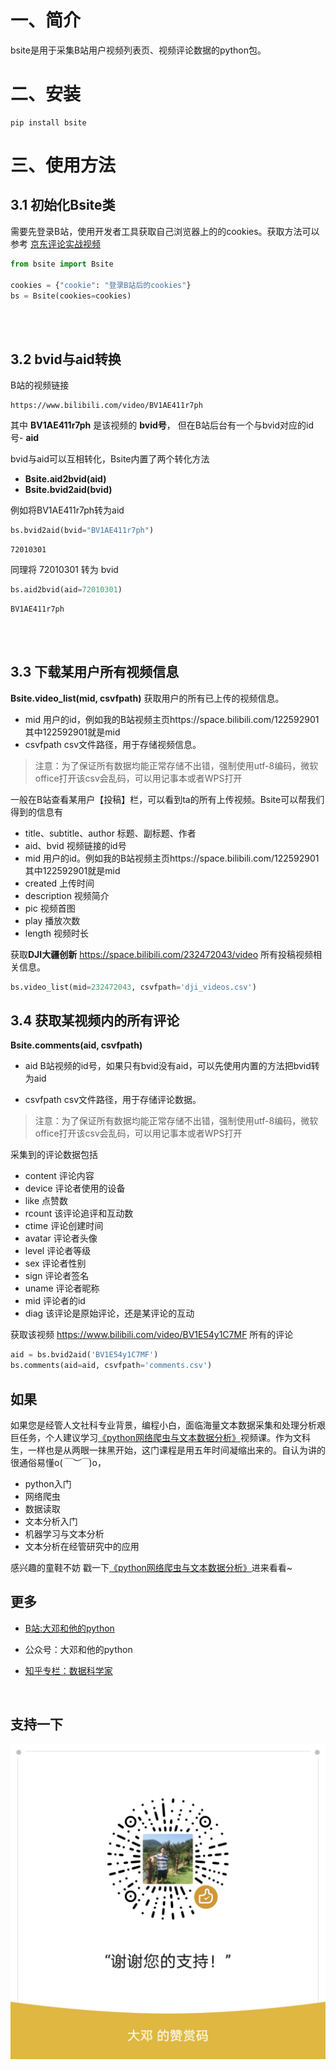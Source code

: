 # 一、简介

bsite是用于采集B站用户视频列表页、视频评论数据的python包。





# 二、安装

```
pip install bsite
```



# 三、使用方法

## 3.1 初始化Bsite类

需要先登录B站，使用开发者工具获取自己浏览器上的的cookies。获取方法可以参考 [京东评论实战视频](https://www.bilibili.com/video/BV1AE411r7ph?p=6 )  



```python
from bsite import Bsite

cookies = {"cookie": "登录B站后的cookies"}
bs = Bsite(cookies=cookies)
```

<br><br>

## 3.2 bvid与aid转换

B站的视频链接 

```
https://www.bilibili.com/video/BV1AE411r7ph
```

其中 **BV1AE411r7ph** 是该视频的 **bvid号**， 但在B站后台有一个与bvid对应的id号- **aid**

bvid与aid可以互相转化，Bsite内置了两个转化方法

- **Bsite.aid2bvid(aid)**
- **Bsite.bvid2aid(bvid)**



例如将BV1AE411r7ph转为aid

```python
bs.bvid2aid(bvid="BV1AE411r7ph")
```

```
72010301
```



同理将 72010301 转为 bvid

```python
bs.aid2bvid(aid=72010301)
```

```
BV1AE411r7ph
```

<br><br>

## 3.3 下载某用户所有视频信息



**Bsite.video_list(mid, csvfpath)** 获取用户的所有已上传的视频信息。

- mid 用户的id，例如我的B站视频主页https://space.bilibili.com/122592901  其中122592901就是mid
- csvfpath csv文件路径，用于存储视频信息。

> 注意：为了保证所有数据均能正常存储不出错，强制使用utf-8编码，微软office打开该csv会乱码，可以用记事本或者WPS打开



一般在B站查看某用户【投稿】栏，可以看到ta的所有上传视频。Bsite可以帮我们得到的信息有

- title、subtitle、author 标题、副标题、作者
- aid、bvid 视频链接的id号
- mid 用户的id。例如我的B站视频主页https://space.bilibili.com/122592901  其中122592901就是mid
- created 上传时间
- description 视频简介
- pic 视频首图
- play 播放次数
- length 视频时长

获取**DJI大疆创新** https://space.bilibili.com/232472043/video 所有投稿视频相关信息。

```python
bs.video_list(mid=232472043, csvfpath='dji_videos.csv')
```



## 3.4 获取某视频内的所有评论

**Bsite.comments(aid, csvfpath)**

- aid  B站视频的id号，如果只有bvid没有aid，可以先使用内置的方法把bvid转为aid

- csvfpath csv文件路径，用于存储评论数据。

    

> 注意：为了保证所有数据均能正常存储不出错，强制使用utf-8编码，微软office打开该csv会乱码，可以用记事本或者WPS打开

采集到的评论数据包括

- content  评论内容
- device 评论者使用的设备
- like 点赞数
- rcount 该评论追评和互动数
- ctime 评论创建时间
- avatar 评论者头像
- level 评论者等级
- sex 评论者性别
- sign 评论者签名
- uname 评论者昵称
- mid 评论者的id
- diag 该评论是原始评论，还是某评论的互动



获取该视频 https://www.bilibili.com/video/BV1E54y1C7MF 所有的评论

```python
aid = bs.bvid2aid('BV1E54y1C7MF')
bs.comments(aid=aid, csvfpath='comments.csv')
```





## 如果

如果您是经管人文社科专业背景，编程小白，面临海量文本数据采集和处理分析艰巨任务，个人建议学习[《python网络爬虫与文本数据分析》](https://ke.qq.com/course/482241?tuin=163164df)视频课。作为文科生，一样也是从两眼一抹黑开始，这门课程是用五年时间凝缩出来的。自认为讲的很通俗易懂o(*￣︶￣*)o，

- python入门
- 网络爬虫
- 数据读取
- 文本分析入门
- 机器学习与文本分析
- 文本分析在经管研究中的应用

感兴趣的童鞋不妨 戳一下[《python网络爬虫与文本数据分析》](https://ke.qq.com/course/482241?tuin=163164df)进来看看~



## 更多

- [B站:大邓和他的python](https://space.bilibili.com/122592901/channel/detail?cid=66008)

- 公众号：大邓和他的python

- [知乎专栏：数据科学家](https://zhuanlan.zhihu.com/dadeng)

    ​    

## 支持一下

![](img/my_zanshang_qrcode.jpg)